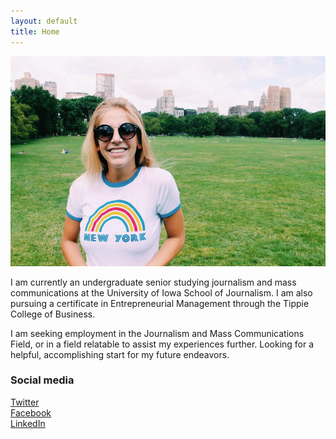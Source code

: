 ```yaml
---
layout: default
title: Home
---
```


![logo](public/nyny.jpg)


I am currently an undergraduate senior studying journalism and mass communications at the University of Iowa School of Journalism. I am also pursuing a certificate in Entrepreneurial Management through the Tippie College of Business. 

I am seeking employment in the Journalism and Mass Communications Field, or in a field relatable to assist my experiences further. Looking for a helpful, accomplishing start for my future endeavors. 



### Social media

<!-- go to http://fontawesome.io/icons/ to see more icons -->
<p class="social-icons">
<a href="https://twitter.com/CarolinaSOwens"><i class="fa fa-twitter-square" aria-hidden="true"></i>Twitter</a>
<br>
<a href="https://www.facebook.com/profile.php?id=506348509"><i class="fa fa-facebook-square" aria-hidden="true"></i>Facebook</a>
<br>
<a href="https://www.linkedin.com/in/caroline-owens-62a971a4"><i class="fa fa-linkedin-square" aria-hidden="true"></i>LinkedIn</a>
</p>

